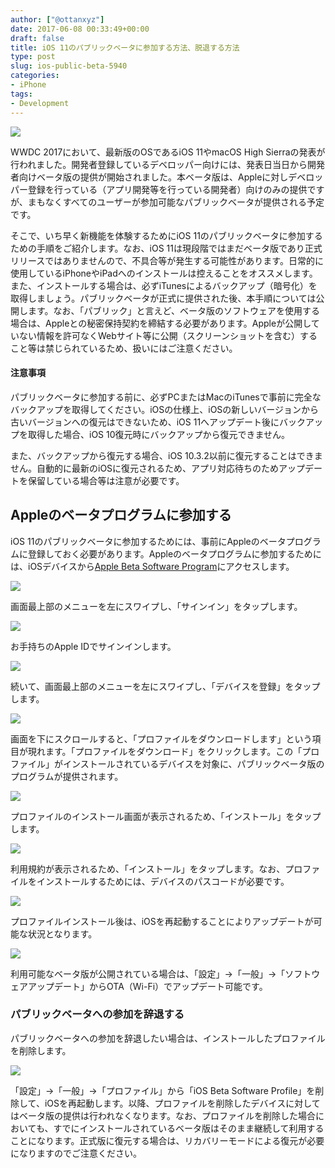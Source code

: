 ```yaml
---
author: ["@ottanxyz"]
date: 2017-06-08 00:33:49+00:00
draft: false
title: iOS 11のパブリックベータに参加する方法、脱退する方法
type: post
slug: ios-public-beta-5940
categories:
- iPhone
tags:
- Development
---
```


![](/uploads/2017/06/170608-593897db14c7b.jpg)

WWDC 2017において、最新版のOSであるiOS 11やmacOS High Sierraの発表が行われました。開発者登録しているデベロッパー向けには、発表日当日から開発者向けベータ版の提供が開始されました。本ベータ版は、Appleに対しデベロッパー登録を行っている（アプリ開発等を行っている開発者）向けのみの提供ですが、まもなくすべてのユーザーが参加可能なパブリックベータが提供される予定です。

そこで、いち早く新機能を体験するためにiOS 11のパブリックベータに参加するための手順をご紹介します。なお、iOS 11は現段階ではまだベータ版であり正式リリースではありませんので、不具合等が発生する可能性があります。日常的に使用しているiPhoneやiPadへのインストールは控えることをオススメします。また、インストールする場合は、必ずiTunesによるバックアップ（暗号化）を取得しましょう。パブリックベータが正式に提供された後、本手順については公開します。なお、「パブリック」と言えど、ベータ版のソフトウェアを使用する場合は、Appleとの秘密保持契約を締結する必要があります。Appleが公開していない情報を許可なくWebサイト等に公開（スクリーンショットを含む）すること等は禁じられているため、扱いにはご注意ください。

#### 注意事項

パブリックベータに参加する前に、必ずPCまたはMacのiTunesで事前に完全なバックアップを取得してください。iOSの仕様上、iOSの新しいバージョンから古いバージョンへの復元はできないため、iOS 11へアップデート後にバックアップを取得した場合、iOS 10復元時にバックアップから復元できません。

また、バックアップから復元する場合、iOS 10.3.2以前に復元することはできません。自動的に最新のiOSに復元されるため、アプリ対応待ちのためアップデートを保留している場合等は注意が必要です。

## Appleのベータプログラムに参加する

iOS 11のパブリックベータに参加するためには、事前にAppleのベータプログラムに登録しておく必要があります。Appleのベータプログラムに参加するためには、iOSデバイスから[Apple Beta Software Program](https://beta.apple.com/sp/ja/betaprogram/)にアクセスします。

![](/uploads/2017/06/170608-59389943d4154.png)

画面最上部のメニューを左にスワイプし、「サインイン」をタップします。

![](/uploads/2017/06/170608-5938996322ef6.png)

お手持ちのApple IDでサインインします。

![](/uploads/2017/06/170608-593899698c2dc.png)

続いて、画面最上部のメニューを左にスワイプし、「デバイスを登録」をタップします。

![](/uploads/2017/06/170608-59389970a8085.png)

画面を下にスクロールすると、「プロファイルをダウンロードします」という項目が現れます。「プロファイルをダウンロード」をクリックします。この「プロファイル」がインストールされているデバイスを対象に、パブリックベータ版のプログラムが提供されます。

![](/uploads/2017/06/170608-593899768ee7a.png)

プロファイルのインストール画面が表示されるため、「インストール」をタップします。

![](/uploads/2017/06/170608-5938997d5416e.png)

利用規約が表示されるため、「インストール」をタップします。なお、プロファイルをインストールするためには、デバイスのパスコードが必要です。

![](/uploads/2017/06/170608-59389983378af.png)

プロファイルインストール後は、iOSを再起動することによりアップデートが可能な状況となります。

![](/uploads/2017/06/170608-59389a9c40785.png)

利用可能なベータ版が公開されている場合は、「設定」→「一般」→「ソフトウェアアップデート」からOTA（Wi-Fi）でアップデート可能です。

### パブリックベータへの参加を辞退する

パブリックベータへの参加を辞退したい場合は、インストールしたプロファイルを削除します。

![](/uploads/2017/06/170608-59389afd066bb.png)

「設定」→「一般」→「プロファイル」から「iOS Beta Software Profile」を削除して、iOSを再起動します。以降、プロファイルを削除したデバイスに対してはベータ版の提供は行われなくなります。なお、プロファイルを削除した場合においても、すでにインストールされているベータ版はそのまま継続して利用することになります。正式版に復元する場合は、リカバリーモードによる復元が必要になりますのでご注意ください。
